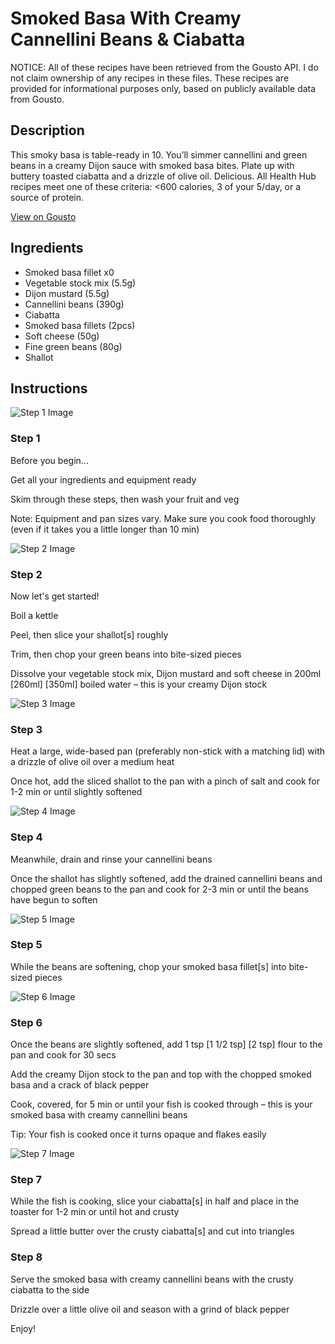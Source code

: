 # Smoked Basa With Creamy Cannellini Beans & Ciabatta

NOTICE: All of these recipes have been retrieved from the Gousto API. I do not claim ownership of any recipes in these files. These recipes are provided for informational purposes only, based on publicly available data from Gousto.

## Description

This smoky basa is table-ready in 10. You’ll simmer cannellini and green beans in a creamy Dijon sauce with smoked basa bites. Plate up with buttery toasted ciabatta and a drizzle of olive oil. Delicious. All Health Hub recipes meet one of these criteria: <600 calories, 3 of your 5/day, or a source of protein.

[View on Gousto](https://www.gousto.co.uk/recipes/cookbook/smoked-basa-with-creamy-cannellini-beans-crusty-ciabatta)

## Ingredients

- Smoked basa fillet x0
- Vegetable stock mix (5.5g)
- Dijon mustard (5.5g)
- Cannellini beans (390g)
- Ciabatta
- Smoked basa fillets (2pcs)
- Soft cheese (50g)
- Fine green beans (80g)
- Shallot

## Instructions

![Step 1 Image](https://production-media.gousto.co.uk/cms/recipe-step-image/Admin-10mm-Step-1-1731418453436-x200.jpg)

### Step 1

Before you begin...

Get all your ingredients and equipment ready

Skim through these steps, then wash your fruit and veg

Note: Equipment and pan sizes vary. Make sure you cook food thoroughly (even if it takes you a little longer than 10 min)

![Step 2 Image](https://production-media.gousto.co.uk/cms/recipe-step-image/Step-2-1680081279783-x200.jpg)

### Step 2

Now let's get started!

Boil a kettle

Peel, then slice your shallot[s] roughly

Trim, then chop your green beans into bite-sized pieces

Dissolve your vegetable stock mix, Dijon mustard and soft cheese in 200ml <span class="text-purple">[260ml]</span><span class="text-danger"> [350ml] </span>boiled water – this is your creamy Dijon stock

![Step 3 Image](https://production-media.gousto.co.uk/cms/recipe-step-image/Step-3-1680081284282-x200.jpg)

### Step 3

Heat a large, wide-based pan (preferably non-stick with a matching lid) with a drizzle of olive oil over a medium heat

Once hot, add the sliced shallot to the pan with a pinch of salt and cook for 1-2 min or until slightly softened

![Step 4 Image](https://production-media.gousto.co.uk/cms/recipe-step-image/Step-4-1680081288632-x200.jpg)

### Step 4

Meanwhile, drain and rinse your cannellini beans

Once the shallot has slightly softened, add the drained cannellini beans and chopped green beans to the pan and cook for 2-3 min or until the beans have begun to soften

![Step 5 Image](https://production-media.gousto.co.uk/cms/recipe-step-image/Step-5-1680081293624-x200.jpg)

### Step 5

While the beans are softening, chop your smoked basa fillet[s] into bite-sized pieces

![Step 6 Image](https://production-media.gousto.co.uk/cms/recipe-step-image/Step-6-1680081298358-x200.jpg)

### Step 6

Once the beans are slightly softened, add 1 tsp <span class="text-purple">[1 1/2 tsp]</span> <span class="text-danger">[2 tsp]</span> flour to the pan and cook for 30 secs

Add the creamy Dijon stock to the pan and top with the chopped smoked basa and a crack of black pepper

Cook, covered, for 5 min or until your fish is cooked through – this is your smoked basa with creamy cannellini beans

Tip: Your fish is cooked once it turns opaque and flakes easily

![Step 7 Image](https://production-media.gousto.co.uk/cms/recipe-step-image/Step-7-1680081302244-x200.jpg)

### Step 7

While the fish is cooking, slice your ciabatta[s] in half and place in the toaster for 1-2 min or until hot and crusty

Spread a little butter over the crusty ciabatta[s] and cut into triangles

### Step 8

Serve the smoked basa with creamy cannellini beans with the crusty ciabatta to the side

Drizzle over a little olive oil and season with a grind of black pepper

Enjoy!

